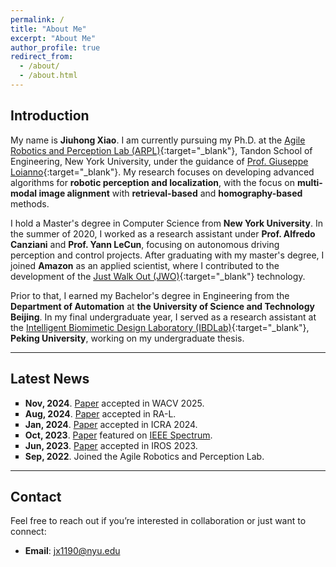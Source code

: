 ```yaml
---
permalink: /
title: "About Me"
excerpt: "About Me"
author_profile: true
redirect_from: 
  - /about/
  - /about.html
---
```


## Introduction

My name is **Jiuhong Xiao**. I am currently pursuing my Ph.D. at the [Agile Robotics and Perception Lab (ARPL)](https://wp.nyu.edu/arpl/){:target="_blank"}, Tandon School of Engineering, New York University, under the guidance of [Prof. Giuseppe Loianno](https://engineering.nyu.edu/faculty/giuseppe-loianno){:target="_blank"}. My research focuses on developing advanced algorithms for **robotic perception and localization**, with the focus on **multi-modal image alignment** with **retrieval-based** and **homography-based** methods.

I hold a Master's degree in Computer Science from **New York University**. In the summer of 2020, I worked as a research assistant under **Prof. Alfredo Canziani** and **Prof. Yann LeCun**, focusing on autonomous driving perception and control projects. After graduating with my master's degree, I joined **Amazon** as an applied scientist, where I contributed to the development of the [Just Walk Out (JWO)](https://www.justwalkout.com/){:target="_blank"} technology.

Prior to that, I earned my Bachelor's degree in Engineering from the **Department of Automation** at **the University of Science and Technology Beijing**. In my final undergraduate year, I served as a research assistant at the [Intelligent Biomimetic Design Laboratory (IBDLab)](http://en.ibdl.pku.edu.cn/){:target="_blank"}, **Peking University**, working on my undergraduate thesis.

---

## Latest News

<p class="aboutme">
<ul style="list-style-type:square">
  <li><strong>Nov, 2024</strong>. 
    <a href="https://arxiv.org/abs/2308.00090" target="_blank">Paper</a> accepted in WACV 2025.
  </li>
  <li><strong>Aug, 2024</strong>. 
    <a href="https://arxiv.org/abs/2405.20470" target="_blank">Paper</a> accepted in RA-L.
  </li>
  <li><strong>Jan, 2024</strong>. 
    <a href="https://arxiv.org/abs/2310.04781" target="_blank">Paper</a> accepted in ICRA 2024.
  </li>
  <li><strong>Oct, 2023</strong>. 
    <a href="https://arxiv.org/abs/2310.04781" target="_blank">Paper</a> featured on 
    <a href="https://spectrum.ieee.org/video-friday-strandbeest-2" target="_blank">IEEE Spectrum</a>.
  </li>
  <li><strong>Jun, 2023</strong>. 
    <a href="https://arxiv.org/abs/2306.02994" target="_blank">Paper</a> accepted in IROS 2023.
  </li>
  <li><strong>Sep, 2022</strong>. Joined the Agile Robotics and Perception Lab.
  </li>
</ul>
</p>

---

## Contact

Feel free to reach out if you’re interested in collaboration or just want to connect:
- **Email**: [jx1190@nyu.edu](mailto:jx1190@nyu.edu)  
<!-- You can add any social media or GitHub links here -->
<!-- e.g., [GitHub](https://github.com/YourUsername) | [LinkedIn](#) -->

<script type='text/javascript' id='clustrmaps' src='//cdn.clustrmaps.com/map_v2.js?cl=ffffff&w=300&t=tt&d=-MWEhEwXL18-z6a71He_v6wDa3SbINMR5BwKBAOMCJk&co=2d78ad&ct=ffffff&cmo=3acc3a&cmn=ff5353'></script>
